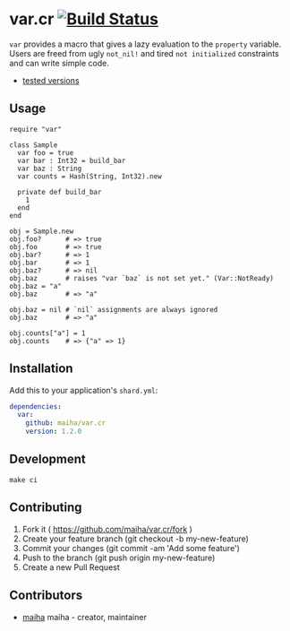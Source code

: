 # var.cr [![Build Status](https://travis-ci.org/maiha/var.cr.svg?branch=master)](https://travis-ci.org/maiha/var.cr)

`var` provides a macro that gives a lazy evaluation to the `property` variable.
Users are freed from ugly `not_nil!` and tired `not initialized` constraints
and can write simple code.

- [tested versions](./ci)

## Usage

```crystal
require "var"

class Sample
  var foo = true
  var bar : Int32 = build_bar
  var baz : String
  var counts = Hash(String, Int32).new

  private def build_bar
    1
  end
end

obj = Sample.new
obj.foo?      # => true
obj.foo       # => true
obj.bar?      # => 1
obj.bar       # => 1
obj.baz?      # => nil
obj.baz       # raises "var `baz` is not set yet." (Var::NotReady)
obj.baz = "a"
obj.baz       # => "a"

obj.baz = nil # `nil` assignments are always ignored
obj.baz       # => "a"

obj.counts["a"] = 1
obj.counts    # => {"a" => 1}
```

## Installation

Add this to your application's `shard.yml`:

```yaml
dependencies:
  var:
    github: maiha/var.cr
    version: 1.2.0
```

## Development

```shell
make ci
```

## Contributing

1. Fork it ( https://github.com/maiha/var.cr/fork )
2. Create your feature branch (git checkout -b my-new-feature)
3. Commit your changes (git commit -am 'Add some feature')
4. Push to the branch (git push origin my-new-feature)
5. Create a new Pull Request

## Contributors

- [maiha](https://github.com/maiha) maiha - creator, maintainer
